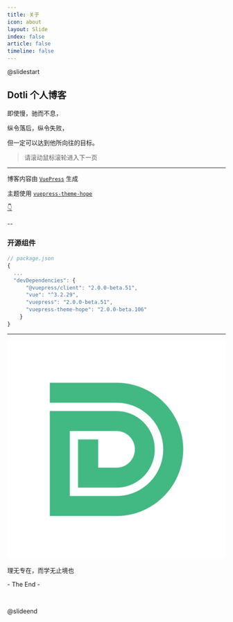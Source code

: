 ```yaml
---
title: 关于
icon: about
layout: Slide
index: false
article: false
timeline: false
---
```


<!-- markdownlint-disable MD024 MD033 MD051 -->

@slidestart

<!-- .slide: data-transition="slide" data-background-color="#1a1626" -->

## Dotli 个人博客

<!-- .element: style="color:white" -->

即使慢，驰而不息，

<!-- .element: style="color:white" -->

纵令落后，纵令失败，

<!-- .element: style="color:white" -->

但一定可以达到他所向往的目标。

<!-- .element: style="color:white" -->

> 请滚动鼠标滚轮进入下一页

<!-- .element: style="color:white" -->

---

<!-- .slide: data-transition="slide" data-auto-animate -->

博客内容由 [```VuePress```](https://v2.vuepress.vuejs.org/zh/) 生成

主题使用 [```vuepress-theme-hope```](https://vuepress-theme-hope.github.io/v2/zh/)

[👇](#/1/1)

--

<!-- .slide: data-transition="slide" data-auto-animate -->

### 开源组件

``` typescript
// package.json
{
  ...
  "devDependencies": {
      "@vuepress/client": "2.0.0-beta.51",
      "vue": "^3.2.29",
      "vuepress": "2.0.0-beta.51",
      "vuepress-theme-hope": "2.0.0-beta.106"
    }
}
```

---

<!-- .slide: data-background-color="#1a1626" data-transition="slide" data-auto-animate -->

![Logo](/logo.svg)

<!-- .element: class="r-stretch" -->

理无专在，而学无止境也

<!-- .element: style="color:white" -->

\- The End -

<!-- .element: style="color:white" -->

&nbsp;

@slideend
